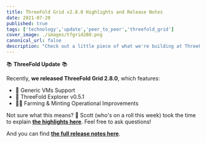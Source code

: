 ```yaml
---
title: ThreeFold Grid v2.8.0 Highlights and Release Notes
date: 2021-07-20
published: true
tags: ['technology','update','peer_to_peer','threefold_grid']
cover_image: ./images/tfgrid280.png
canonical_url: false
description: "Check out a little piece of what we're building at ThreeFold!"
---
```


📚 **ThreeFold Update** 📚

Recently, **we released ThreeFold Grid 2.8.0**, which features:

- 🤝 Generic VMs Support
- 🔎 ThreeFold Explorer v0.5.1
- 👨‍🌾 Farming & Minting Operational Improvements

Not sure what this means? 🤔 Scott (who's on a roll this week) took the time to explain **[the highlights here](https://forum.threefold.io/t/discussing-threefold-grid-2-8-release-highlights/1040)**. Feel free to ask questions!

And you can find **[the full release notes here](https://wiki.threefold.io/#/threefold__release_notes_grid_2_8_0)**.
